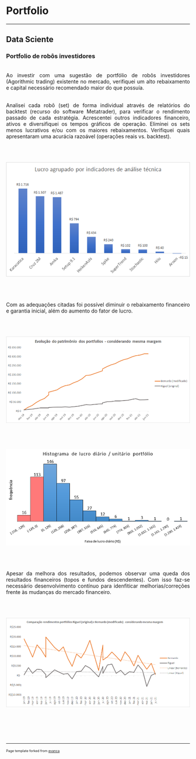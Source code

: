 # Portfolio
---
## Data Sciente

### Portfolio de robôs investidores

<div style="text-align: justify">

<br> Ao investir com uma sugestão de portfólio de robôs investidores (Agorithmic trading) existente no mercado, verifiquei um alto rebaixamento e capital necessário recomendado maior do que possuía. <br>

<br> Analisei cada robô (set) de forma individual através de relatórios do backtest (recurso do software Metatrader), para verificar o rendimento passado de cada estratégia. Acrescentei outros indicadores financeiro, ativos e diversifiquei os tempos gráficos de operação. Eliminei os sets menos lucrativos e/ou com os maiores rebaixamentos. Verifiquei quais apresentaram uma acurácia razoável (operações reais vs. backtest). <br>

<br><br> <center><img src="images/fig_indicators.png"/></center> <br><br>

<br> Com as adequações citadas foi possível diminuir o rebaixamento financeiro e garantia inicial, além do aumento do fator de lucro. <br>
  
<br><br> <center><img src="images/fig_networth.png"></center> <br><br>
<br><br> <center><img src="images/fig_histogram.png"/></center> <br><br>

<br> Apesar da melhora dos resultados, podemos observar uma queda dos resultados financeiros (topos e fundos descendentes). Com isso faz-se necessário desenvolvimento contínuo para idenfiticar melhorias/correções frente às mudanças do mercado financeiro. <br>

<br><br> <center><img src="images/fig_profits.png"/></center> <br><br>
  
</div>
<br><br>

---
<p style="font-size:9px">Page template forked from <a href="https://github.com/evanca/quick-portfolio">evanca</a></p>
<!-- Remove above link if you don't want to attibute -->
